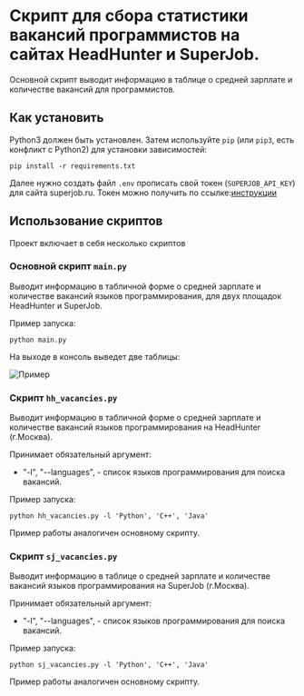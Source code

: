 # Скрипт для сбора статистики вакансий программистов на сайтах HeadHunter и SuperJob.

Основной скрипт выводит информацию в таблице о средней зарплате и количестве вакансий для программистов.

## Как установить

Python3 должен быть установлен. 
Затем используйте `pip` (или `pip3`, есть конфликт с Python2) для установки зависимостей:
```
pip install -r requirements.txt
```
Далее нужно создать файл `.env` прописать свой токен (`SUPERJOB_API_KEY`) для сайта superjob.ru. Токен можно получить по ссылке:[инструкции](https://api.superjob.ru/) 

## Использование скриптов

Проект включает в себя несколько скриптов

### Основной скрипт `main.py`
Выводит информацию в табличной форме о средней зарплате и количестве вакансий языков программирования, для двух площадок HeadHunter и SuperJob.

Пример запуска:
```
python main.py
```
На выходе в консоль выведет две таблицы:

![Пример](https://i.ibb.co/m953dxT/Screenshot-1.png)

### Скрипт `hh_vacancies.py`
Выводит информацию в табличной форме о средней зарплате и количестве вакансий языков программирования на HeadHunter (г.Москва).

Принимает обязательный аргумент: 
* "-l", "--languages", - список языков программирования для поиска вакансий.


Пример запуска:
```
python hh_vacancies.py -l 'Python', 'C++', 'Java'
```
Пример работы аналогичен основному скрипту.

### Скрипт `sj_vacancies.py`
Выводит информацию в таблице о средней зарплате и количестве вакансий языков программирования на SuperJob (г.Москва).

Принимает обязательный аргумент: 
* "-l", "--languages", - список языков программирования для поиска вакансий.


Пример запуска:
```
python sj_vacancies.py -l 'Python', 'C++', 'Java'
```
Пример работы аналогичен основному скрипту.
